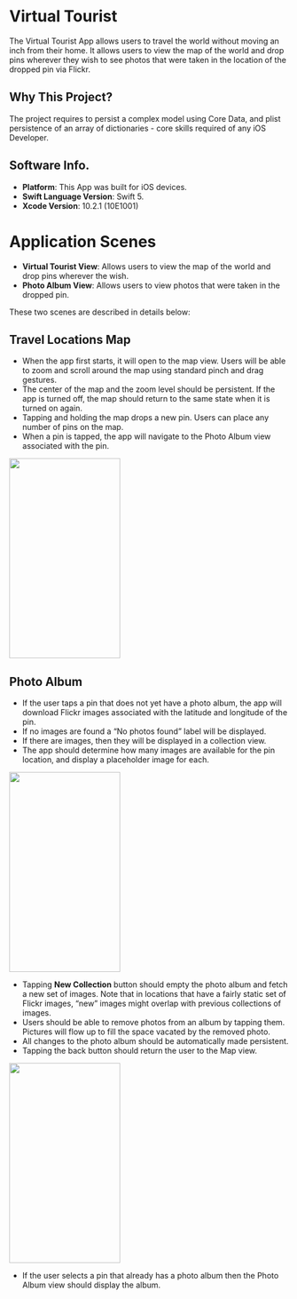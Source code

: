 # Virtual Tourist
The Virtual Tourist App allows users to travel the world without moving an inch from their home. It allows users to view the map of the world and drop pins wherever they wish to see photos that were taken in the location of the dropped pin via Flickr.

## Why This Project?
The project requires to persist a complex model using Core Data, and plist persistence of an array of dictionaries - core skills required of any iOS Developer.



## Software Info.
- **Platform**: This App was built for iOS devices.
- **Swift Language Version**: Swift 5.
- **Xcode Version**: 10.2.1 (10E1001)


# Application Scenes
- **Virtual Tourist View**: Allows users to view the map of the world and drop pins wherever the wish.
- **Photo Album View**: Allows users to view photos that were taken in the dropped pin.

These two scenes are described in details below:

## Travel Locations Map
- When the app first starts, it will open to the map view. Users will be able to zoom and scroll around the map using standard pinch and drag gestures.
- The center of the map and the zoom level should be persistent. If the app is turned off, the map should return to the same state when it is turned on again.
- Tapping and holding the map drops a new pin. Users can place any number of pins on the map.
- When a pin is tapped, the app will navigate to the Photo Album view associated with the pin.

<img src="https://lh3.googleusercontent.com/wFsA4jKzvfS8hSdPm-bus7fE1xn5tGCoNcMY63XZMi-TJOvGSEhRGxJL8wjxVvvmZtNQVJp4LOMgYthgsE5XaLpgSS7PfeckN6xyvn31jGqpIbMRXe4b_xhpBsDS5wy2Coe77WeAAAbYVHzZC7aipyRSgVTmgcJ9W4xzlQcAadFkKE53SynMEs7xY1rJrbr_5-HQhUca7RIQZts-dCiDF1U_KaWQQZnYergHaeWQeLVlGmkkLxyajIgeCBZ2tey6WUhWlnDHNa3rlasNAPWTTtaqS7en3b4l507GbvUGdWiUvTL--dfyDgpEkCIweWgFDCYoPZyl0GdFf24n61rOFIuMIGgKoqsX721tCSV2qq6WGwMxXljKa6MXG8vHdn4k1iGk8bwUlhIT2KXYlMZAmIRuO7Wsdd5sLVitRTQqQ0edmzPGiei6quUb4GQOK-snaGDvVyx9-T00cldQPRb1Adq3HnK9FH9iSjrFnP1XmbAB7uCpg5222g4E9diZFIRWV8wrUTdztPXQPcl-j9pJZmYW0nqVA4xOISy4f-WbbunQU3lFnf2rjw7yJa_T6oHg3_H9Y0Wyzi_RvhhMcoBksqSGG09qSgqXF5d_NvW_WJzMk-JpvFXgmRYDXvrbs9W4B391IKcTCPvt8QSQEKgOEhW2QrGjBv2Wcy2JWw4kvEZNwsKwt0JpzMmPzQt5JJmOjIBh2LiLszpW7Ycau-a1KMU=w558-h1116-no" width="200" height="360" />


## Photo Album
- If the user taps a pin that does not yet have a photo album, the app will download Flickr images associated with the latitude and longitude of the pin.
- If no images are found a “No photos found” label will be displayed.
- If there are images, then they will be displayed in a collection view.
- The app should determine how many images are available for the pin location, and display a placeholder image for each.

<img src="https://lh3.googleusercontent.com/lW0Qle4MbQDhhh_K0VUdCDzpJisd5ozeNLKz21dFG3LkhvsFcw9MF9OGu_C-0FdJtmtbFm0V291jNR8cx7OoMIB4dIIpgBepdP2-gErJV3En3Es26SJ7HJjE3unY-OZXqFqdBRu-6H0tyVLt8XvwdWkdRCHPofgb_EhJUdYkdyEulZV6QfJx9qf63-wSeWCvfyMCzf4K_HTJ4lPBbHB7pVMgIVsqKY7LCYO1oDMt831uT3SwlCZVQeBFJCQmdAB7iNe_4E_esgMtjKAQzE5dhReH0sn110uJ1tTjmQ451stxUWa9Mu_EIP9OXlCogHGL_7bqCz1qkOG9V3W40D_6_nYGn5zlzvL8ZHo5R-KiDxKF6Bqt0BvtddL0CqjCuXO6-XQafh4FGb3Y31xfC8ZJg_87AlaQTlD1pEdD_TufA3Li4TDaUl-lLIa-kQlWDyH2LdJ_uDsvm9Y5WReSvojjrRTVoPQJ2WCTejiqRXwGteN8PLfzkc2IdmN9lBjvnkmuQ0ug4W3yng-eJI4tswc8dkos_qswmwlEtDTWWalgrfd7iO2bGqt2-2FInmkxjsLxeTjleEFiwOBpyIYSp07hZa_A4Pczejx1pMHJKrmjMKUiutCBaILe2EOeYWOdvBB7RROLWGUBhigTT-DMbRJkY6MOC8s5hG4=w562-h1156-no" width="200" height="360" />


- Tapping **New Collection** button should empty the photo album and fetch a new set of images. Note that in locations that have a fairly static set of Flickr images, “new” images might overlap with previous collections of images.
- Users should be able to remove photos from an album by tapping them. Pictures will flow up to fill the space vacated by the removed photo.
- All changes to the photo album should be automatically made persistent.
- Tapping the back button should return the user to the Map view.

<img src="https://lh3.googleusercontent.com/c3DS_NEsj01t2xf32W4yAxfbiAowwg5lz2-0bVWFQTS2FkODuf91xeKWWh2DiJQLm3xWQWJRDnnp86SC3MMD63GPdc7Nl6_mTX9XDIebZNODygUsi6TTZSuSmgkHGvhD-by1mley83FXKEyM_SrhBkvhzgKo-GssaMPXNHR6SaTxxrWufmYFRWOz2CTHP8df3yJy85H46Lgu1IO_TzIWtZ9eIa-3rcBWLVh-GZE1Z9T6tdEat_lJeVyauwYkLsI3XMne3iZg5H0paIQy38EAVsEfUF8S5FUusSPfAwtDPMJiYqc1gPt7kklqqOM97O8LCT1qsgfd9QfoQw7Mz1i3EpgMDfq69_fO4wxuPn4SbK47qb8x6xHt23xKRmZNKINB-0pbsZZ6tTs8lGS1briUWxlAWjIl9VdHv969Ue_v532oURz7fYE1gH2WDwQG03QZKYaRodOgy-p6hNZvmYicO_vuTevCJyQB9vCbEaMo65ZLqivuHOXvCjUHTt68XNPUZl_LZa2JzhF14zXPjHCvpa2aWyEwC9Jo4G9cm1tutvP02Hz-_cRMHHfH1ZFjQNL85k-6VUat7eqEqaHNhDbzkX1oLIuDWgfxqGTquGKfpDgYq2-G8dp2sU6mvwX6NIxWW4jcBzvAg5afcB0axZ7Z9K3Oxq0v1z4=w552-h1160-no" width="200" height="360" />


- If the user selects a pin that already has a photo album then the Photo Album view should display the album.
